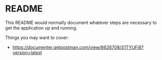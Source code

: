 # README

This README would normally document whatever steps are necessary to get the
application up and running.

Things you may want to cover:

* https://documenter.getpostman.com/view/6626708/S1TYUFi8?version=latest
